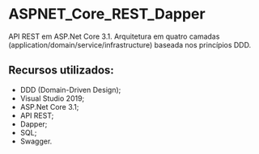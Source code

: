 # ASPNET_Core_REST_Dapper
API REST em ASP.Net Core 3.1. Arquitetura em quatro camadas (application/domain/service/infrastructure) baseada nos princípios DDD.

## Recursos utilizados:

- DDD (Domain-Driven Design);
- Visual Studio 2019;
- ASP.Net Core 3.1;
- API REST;
- Dapper;
- SQL;
- Swagger.
